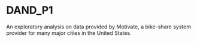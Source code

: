 # DAND_P1
An exploratory analysis on data provided by Motivate, a bike-share system provider for many major cities in the United States. 
